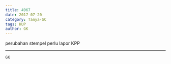 ```yaml
---
title: 4967
date: 2017-07-20
category: Tanya-SC
tags: KUP
author: GK
---
```


perubahan stempel perlu lapor KPP

---



`GK`
